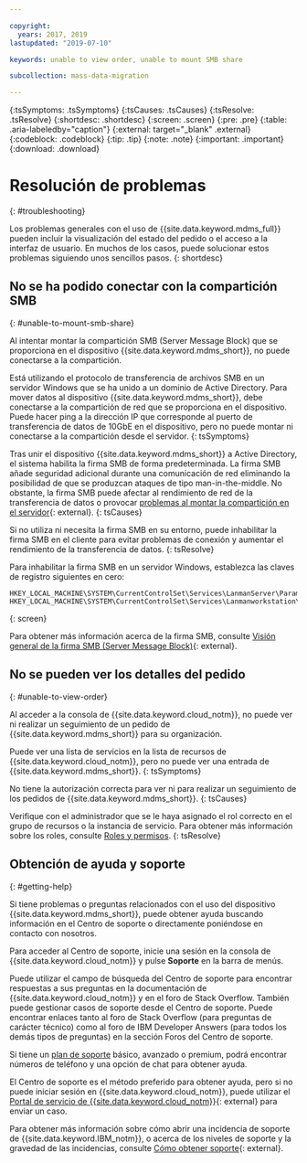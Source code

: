 ```yaml
---

copyright:
  years: 2017, 2019
lastupdated: "2019-07-10"

keywords: unable to view order, unable to mount SMB share

subcollection: mass-data-migration

---
```


{:tsSymptoms: .tsSymptoms} 
{:tsCauses: .tsCauses} 
{:tsResolve: .tsResolve}
{:shortdesc: .shortdesc}
{:screen: .screen}
{:pre: .pre}
{:table: .aria-labeledby="caption"}
{:external: target="_blank" .external}
{:codeblock: .codeblock}
{:tip: .tip}
{:note: .note}
{:important: .important}
{:download: .download}

# Resolución de problemas
{: #troubleshooting}

Los problemas generales con el uso de {{site.data.keyword.mdms_full}} pueden incluir la visualización del estado del pedido o el acceso a la interfaz de usuario. En muchos de los casos, puede solucionar estos problemas siguiendo unos sencillos pasos.
{: shortdesc}

## No se ha podido conectar con la compartición SMB
{: #unable-to-mount-smb-share}

Al intentar montar la compartición SMB (Server Message Block) que se proporciona en el dispositivo
{{site.data.keyword.mdms_short}}, no puede conectarse a la compartición. 

Está utilizando el protocolo de transferencia de archivos SMB en un servidor Windows que se ha unido a un dominio de Active Directory. Para mover datos al dispositivo {{site.data.keyword.mdms_short}}, debe conectarse a la compartición de red que se proporciona en el dispositivo. Puede hacer ping a la dirección IP que corresponde al puerto de transferencia de datos de 10GbE en el dispositivo, pero no puede montar ni conectarse a la compartición desde el servidor.
{: tsSymptoms}

Tras unir el dispositivo {{site.data.keyword.mdms_short}} a Active Directory, el sistema habilita la firma SMB de forma predeterminada. La firma SMB añade seguridad adicional durante una comunicación de red eliminando la posibilidad de que se produzcan ataques de tipo man-in-the-middle.  No obstante, la firma SMB puede afectar al rendimiento de red de la transferencia de datos o provocar
[problemas al montar la compartición en el servidor](https://support.osnexus.com/hc/en-us/articles/360028195772-Connection-issues-to-SMB-share-after-joining-an-AD-domain){: external}. 
{: tsCauses} 

Si no utiliza ni necesita la firma SMB en su entorno, puede inhabilitar la firma SMB en el cliente para evitar problemas de conexión y aumentar el rendimiento de la transferencia de datos.
{: tsResolve}

Para inhabilitar la firma SMB en un servidor Windows, establezca las claves de registro siguientes en cero:

```
HKEY_LOCAL_MACHINE\SYSTEM\CurrentControlSet\Services\LanmanServer\Parameters\"requiresecuritysignature"=dword:00000000
HKEY_LOCAL_MACHINE\SYSTEM\CurrentControlSet\Services\Lanmanworkstation\Parameters\"requiresecuritysignature"=dword:00000000 
```
{: screen}

Para obtener más información acerca de la firma SMB, consulte
[Visión general de la firma SMB (Server Message Block)](https://support.microsoft.com/en-us/help/887429/overview-of-server-message-block-signing){: external}.

## No se pueden ver los detalles del pedido
{: #unable-to-view-order}

Al acceder a la consola de {{site.data.keyword.cloud_notm}}, no puede ver ni realizar un seguimiento de un pedido de
{{site.data.keyword.mdms_short}} para su organización.

Puede ver una lista de servicios en la lista de recursos de {{site.data.keyword.cloud_notm}}, pero no puede ver una entrada de
{{site.data.keyword.mdms_short}}.
{: tsSymptoms}

No tiene la autorización correcta para ver ni para realizar un seguimiento de los pedidos de
{{site.data.keyword.mdms_short}}.
{: tsCauses} 

Verifique con el administrador que se le haya asignado el rol correcto en el grupo de recursos o la instancia de servicio. Para obtener más información sobre los roles, consulte [Roles y permisos](/docs/infrastructure/mass-data-migration?topic=mass-data-migration-manage-access#roles).
{: tsResolve}

## Obtención de ayuda y soporte
{: #getting-help}

Si tiene problemas o preguntas relacionados con el uso del dispositivo {{site.data.keyword.mdms_short}}, puede obtener ayuda buscando información en el Centro de soporte o directamente poniéndose en contacto con nosotros.

Para acceder al Centro de soporte, inicie una sesión en la consola de {{site.data.keyword.cloud_notm}} y pulse **Soporte** en la barra de menús.

Puede utilizar el campo de búsqueda del Centro de soporte para encontrar respuestas a sus preguntas en la documentación de {{site.data.keyword.cloud_notm}} y en el foro de Stack Overflow. También puede gestionar casos de soporte desde el Centro de soporte. Puede encontrar enlaces tanto al foro de Stack Overflow (para preguntas de carácter técnico) como al foro de IBM Developer Answers (para todos los demás tipos de preguntas) en la sección Foros del Centro de soporte.

Si tiene un [plan de soporte](/docs/get-support?topic=get-support-support-plans#support-plans) básico, avanzado o premium, podrá encontrar números de teléfono y una opción de chat para obtener ayuda.

El Centro de soporte es el método preferido para obtener ayuda, pero si no puede iniciar sesión en
{{site.data.keyword.cloud_notm}}, puede utilizar el
[Portal de servicio de {{site.data.keyword.cloud_notm}}](http://www.ibm.biz/bluemixsupport){: external} para enviar un caso.

Para obtener más información sobre cómo abrir una incidencia de soporte de {{site.data.keyword.IBM_notm}}, o acerca de los niveles de soporte y la gravedad de las incidencias, consulte [Cómo obtener soporte](/docs/get-support?topic=get-support-getting-customer-support){: external}.
